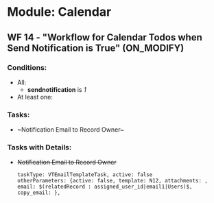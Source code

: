 # Module: Calendar
<a id="user-content-wf-14" href="#wf-14"></a>
## WF 14 - "Workflow for Calendar Todos when Send Notification is True" (ON_MODIFY)
### Conditions:
- All:
  - **sendnotification** is _1_ 
- At least one:
### Tasks:
- ~Notification Email to Record Owner~
### Tasks with Details:
- ~~Notification Email to Record Owner~~
    ``` 
    taskType: VTEmailTemplateTask, active: false 
    otherParameters: {active: false, template: N12, attachments: , email: $(relatedRecord : assigned_user_id|email1|Users)$, copy_email: }, 
    ``` 

